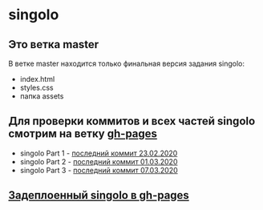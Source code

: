 # singolo

## Это ветка master

В ветке master находится только финальная версия задания singolo:

- index.html
- styles.css
- папка assets

## Для проверки коммитов и всех частей singolo смотрим на ветку [gh-pages](https://github.com/NikitaMigushev/singolo/tree/gh-pages)

- singolo Part 1 - [последний коммит 23.02.2020](https://github.com/NikitaMigushev/singolo/commit/494265bf7a8cf4ce3ab9b0c4e6c9cb3b560f6b82)
- singolo Part 2 - [последний коммит 01.03.2020](https://github.com/NikitaMigushev/singolo/commit/6be7c08ad1cc8984f94db9e884138082ed25da7d)
- singolo Part 3 - [последний коммит 07.03.2020](https://github.com/NikitaMigushev/singolo/commits?author=NikitaMigushev)

## [Задеплоенный singolo в gh-pages](https://nikitamigushev.github.io/singolo/index.html)
